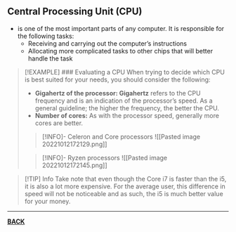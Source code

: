 ## Central Processing Unit (CPU)
- is one of the most important parts of any computer. It is responsible for the following tasks:
	-   Receiving and carrying out the computer’s instructions
	-   Allocating more complicated tasks to other chips that will better handle the task

>[!EXAMPLE] ### Evaluating a CPU
>When trying to decide which CPU is best suited for your needs, you should consider the following:
>- **Gigahertz of the processor: Gigahertz** refers to the CPU frequency and is an indication of the processor’s speed. As a general guideline; the higher the frequency, the better the CPU.
>- **Number of cores:** As with the processor speed, generally more cores are better.
>
>>[!INFO]- Celeron and Core processors
>>![[Pasted image 20221012172129.png]]
>
>>[!INFO]- Ryzen processors
>>![[Pasted image 20221012172145.png]]

>[!TIP] Info
>Take note that even though the Core i7 is faster than the i5, it is also a lot more expensive. For the average user, this difference in speed will not be noticeable and as such, the i5 is much better value for your money.

---
**[BACK](INTCOMMidtermCh4.md)**